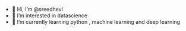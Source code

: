 - 👋 Hi, I’m @sreedhevi
- 👀 I’m interested in datascience
- 🌱 I’m currently learning python , machine learning and deep learning

<!---
sreedhevi/sreedhevi is a ✨ special ✨ repository because its `README.md` (this file) appears on your GitHub profile.
You can click the Preview link to take a look at your changes.
--->
